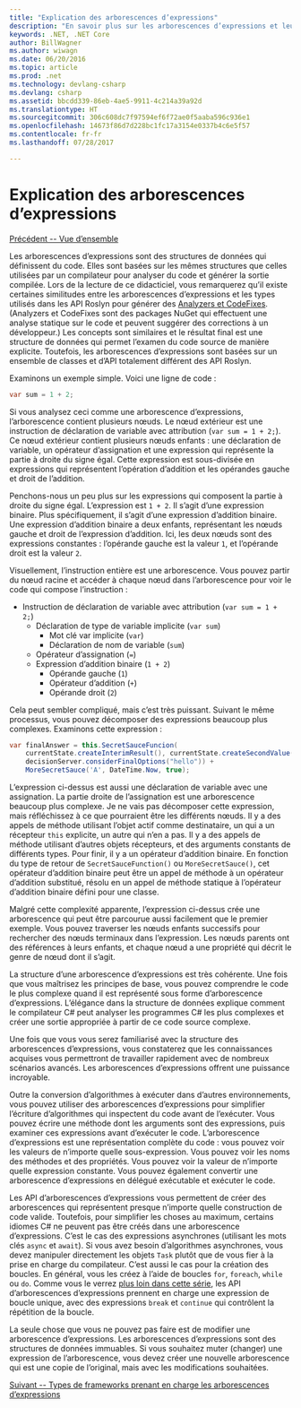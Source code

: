 ```yaml
---
title: "Explication des arborescences d’expressions"
description: "En savoir plus sur les arborescences d’expressions et leur utilité dans la conversion d’algorithmes pour une exécution externe et une inspection du code avant son exécution."
keywords: .NET, .NET Core
author: BillWagner
ms.author: wiwagn
ms.date: 06/20/2016
ms.topic: article
ms.prod: .net
ms.technology: devlang-csharp
ms.devlang: csharp
ms.assetid: bbcdd339-86eb-4ae5-9911-4c214a39a92d
ms.translationtype: HT
ms.sourcegitcommit: 306c608dc7f97594ef6f72ae0f5aaba596c936e1
ms.openlocfilehash: 14673f86d7d228bc1fc17a3154e0337b4c6e5f57
ms.contentlocale: fr-fr
ms.lasthandoff: 07/28/2017

---
```


# <a name="expression-trees-explained"></a>Explication des arborescences d’expressions

[Précédent -- Vue d’ensemble](expression-trees.md)

Les arborescences d’expressions sont des structures de données qui définissent du code. Elles sont basées sur les mêmes structures que celles utilisées par un compilateur pour analyser du code et générer la sortie compilée. Lors de la lecture de ce didacticiel, vous remarquerez qu’il existe certaines similitudes entre les arborescences d’expressions et les types utilisés dans les API Roslyn pour générer des [Analyzers et CodeFixes](https://github.com/dotnet/roslyn-analyzers).
(Analyzers et CodeFixes sont des packages NuGet qui effectuent une analyse statique sur le code et peuvent suggérer des corrections à un développeur.) Les concepts sont similaires et le résultat final est une structure de données qui permet l’examen du code source de manière explicite. Toutefois, les arborescences d’expressions sont basées sur un ensemble de classes et d’API totalement différent des API Roslyn.
    
Examinons un exemple simple.
Voici une ligne de code :
```csharp
var sum = 1 + 2;
```
Si vous analysez ceci comme une arborescence d’expressions, l’arborescence contient plusieurs nœuds.
Le nœud extérieur est une instruction de déclaration de variable avec attribution (`var sum = 1 + 2;`). Ce nœud extérieur contient plusieurs nœuds enfants : une déclaration de variable, un opérateur d’assignation et une expression qui représente la partie à droite du signe égal. Cette expression est sous-divisée en expressions qui représentent l’opération d’addition et les opérandes gauche et droit de l’addition.

Penchons-nous un peu plus sur les expressions qui composent la partie à droite du signe égal.
L’expression est `1 + 2`. Il s’agit d’une expression binaire. Plus spécifiquement, il s’agit d’une expression d’addition binaire. Une expression d’addition binaire a deux enfants, représentant les nœuds gauche et droit de l’expression d’addition. Ici, les deux nœuds sont des expressions constantes : l’opérande gauche est la valeur `1`, et l’opérande droit est la valeur `2`.

Visuellement, l’instruction entière est une arborescence. Vous pouvez partir du nœud racine et accéder à chaque nœud dans l’arborescence pour voir le code qui compose l’instruction :

- Instruction de déclaration de variable avec attribution (`var sum = 1 + 2;`)
    * Déclaration de type de variable implicite (`var sum`)
        - Mot clé var implicite (`var`)
        - Déclaration de nom de variable (`sum`)
    * Opérateur d’assignation (`=`)
    * Expression d’addition binaire (`1 + 2`)
        - Opérande gauche (`1`)
        - Opérateur d’addition (`+`)
        - Opérande droit (`2`)

Cela peut sembler compliqué, mais c’est très puissant. Suivant le même processus, vous pouvez décomposer des expressions beaucoup plus complexes. Examinons cette expression :
```csharp
var finalAnswer = this.SecretSauceFuncion(
    currentState.createInterimResult(), currentState.createSecondValue(1, 2),
    decisionServer.considerFinalOptions("hello")) +
    MoreSecretSauce('A', DateTime.Now, true);
```

L’expression ci-dessus est aussi une déclaration de variable avec une assignation.
La partie droite de l’assignation est une arborescence beaucoup plus complexe.
Je ne vais pas décomposer cette expression, mais réfléchissez à ce que pourraient être les différents nœuds. Il y a des appels de méthode utilisant l’objet actif comme destinataire, un qui a un récepteur `this` explicite, un autre qui n’en a pas. Il y a des appels de méthode utilisant d’autres objets récepteurs, et des arguments constants de différents types. Pour finir, il y a un opérateur d’addition binaire. En fonction du type de retour de `SecretSauceFunction()` ou `MoreSecretSauce()`, cet opérateur d’addition binaire peut être un appel de méthode à un opérateur d’addition substitué, résolu en un appel de méthode statique à l’opérateur d’addition binaire défini pour une classe.

Malgré cette complexité apparente, l’expression ci-dessus crée une arborescence qui peut être parcourue aussi facilement que le premier exemple. Vous pouvez traverser les nœuds enfants successifs pour rechercher des nœuds terminaux dans l’expression. Les nœuds parents ont des références à leurs enfants, et chaque nœud a une propriété qui décrit le genre de nœud dont il s’agit.

La structure d’une arborescence d’expressions est très cohérente. Une fois que vous maîtrisez les principes de base, vous pouvez comprendre le code le plus complexe quand il est représenté sous forme d’arborescence d’expressions. L’élégance dans la structure de données explique comment le compilateur C# peut analyser les programmes C# les plus complexes et créer une sortie appropriée à partir de ce code source complexe.

Une fois que vous vous serez familiarisé avec la structure des arborescences d’expressions, vous constaterez que les connaissances acquises vous permettront de travailler rapidement avec de nombreux scénarios avancés. Les arborescences d’expressions offrent une puissance incroyable.

Outre la conversion d’algorithmes à exécuter dans d’autres environnements, vous pouvez utiliser des arborescences d’expressions pour simplifier l’écriture d’algorithmes qui inspectent du code avant de l’exécuter. Vous pouvez écrire une méthode dont les arguments sont des expressions, puis examiner ces expressions avant d’exécuter le code. L’arborescence d’expressions est une représentation complète du code : vous pouvez voir les valeurs de n’importe quelle sous-expression.
Vous pouvez voir les noms des méthodes et des propriétés. Vous pouvez voir la valeur de n’importe quelle expression constante.
Vous pouvez également convertir une arborescence d’expressions en délégué exécutable et exécuter le code.

Les API d’arborescences d’expressions vous permettent de créer des arborescences qui représentent presque n’importe quelle construction de code valide. Toutefois, pour simplifier les choses au maximum, certains idiomes C# ne peuvent pas être créés dans une arborescence d’expressions. C’est le cas des expressions asynchrones (utilisant les mots clés `async` et `await`). Si vous avez besoin d’algorithmes asynchrones, vous devez manipuler directement les objets `Task` plutôt que de vous fier à la prise en charge du compilateur. C’est aussi le cas pour la création des boucles. En général, vous les créez à l’aide de boucles `for`, `foreach`, `while` ou `do`. Comme vous le verrez [plus loin dans cette série](expression-trees-building.md), les API d’arborescences d’expressions prennent en charge une expression de boucle unique, avec des expressions `break` et `continue` qui contrôlent la répétition de la boucle.

La seule chose que vous ne pouvez pas faire est de modifier une arborescence d’expressions.  Les arborescences d’expressions sont des structures de données immuables. Si vous souhaitez muter (changer) une expression de l’arborescence, vous devez créer une nouvelle arborescence qui est une copie de l’original, mais avec les modifications souhaitées. 

[Suivant -- Types de frameworks prenant en charge les arborescences d’expressions](expression-classes.md)

